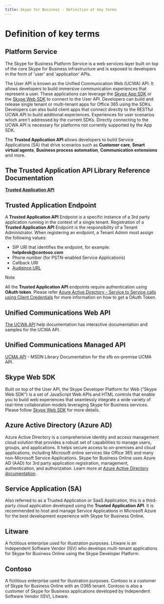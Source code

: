 ```yaml
---
title: Skype for Business - Definition of key terms
---
```

# Definition of key terms

## Platform Service
 
The Skype for Business Platform Service is a web services layer built on top of the core Skype for Business infrastructure and is exposed to developers in the form of 'user' and 'application' APIs. 
 
The User API is known as the Unified Communication Web (UCWA) API. It allows developers to build immersive communication experiences that represent a user. These applications can leverage the [Skype App SDK](https://msdn.microsoft.com/skype/appsdk/skypeappsdk) or the [Skype Web SDK](https://msdn.microsoft.com/skype/websdk/skypewebsdk) to connect to the User API. Developers can build and release single tenant or multi-tenant apps for Office 365 using the SDKs. Developers can also build client apps that connect directly to the RESTful UCWA API to build additional experiences. Experiences for user scenarios which aren't addressed by the current SDKs. Directly connecting to the UCWA API is necessary for platforms not currently supported by the App SDK.
 
The **Trusted Application API** allows developers to build Service Applications (SA) that drive scenarios such as **Customer care**, **Smart virtual agents**, **Business process automation**, **Communication extensions** and more.
 
##  The **Trusted Application API** Library Reference Documentation
 
 [**Trusted Application API**](Trusted_Application_API_GeneralReference.md)
 
   
##  Trusted Application Endpoint
 
 A **Trusted Application API** Endpoint is a specific instance of a 3rd party application running in the context of a single tenant.  Registration of a **Trusted Application API** Endpoint is the responsibility of a Tenant Administrator. When registering an endpoint, a Tenant Admin must assign the following values:
 
 - SIP URI that identifies the endpoint, for example: **helpdesk\@contoso.com**
 - Phone number (for PSTN-enabled Service Applications)
 - Callback URI
 - [Audience URL](https://azure.microsoft.com/documentation/articles/active-directory-token-and-claims/)
 
> [!NOTE] 
> All the **Trusted Application API** endpoints require authentication using **OAuth token**. Please refer [Azure Active Directory - Service to Service calls using Client Credentials](./AADS2S.md) for more information on how to get a OAuth Token.
   

## Unified Communications Web API
[The UCWA API](https://ucwa.skype.com/) help documentation has interactive documentation and samples for the UCWA API.
 
## Unified Communications Managed API
[UCMA API](https://msdn.microsoft.com/library/office/dn454984.aspx) - MSDN Library Documentation for the sfb on-premise UCMA API.
 
##  Skype Web SDK
 
Built on top of the User API, the Skype Developer Platform for Web ("Skype Web SDK") is a set of JavaScript Web APIs and HTML controls that enable you to build web experiences that seamlessly integrate a wide variety of real-time collaboration models leveraging Skype for Business services. Please follow [Skype Web SDK](https://msdn.microsoft.com/skype/websdk/skypewebsdk) for more details.
   
##  Azure Active Directory (Azure AD)
 
Azure Active Directory is a comprehensive identity and access management cloud solution that provides a robust set of capabilities to manage users, groups, and applications. It helps secure access to on-premises and cloud applications, including Microsoft online services like Office 365 and many non-Microsoft Service Applications.  Skype for Business Online uses Azure AD (AAD) for 3rd party application registration, management, authentication, and authorization. Learn more at [Azure Active Directory documentation](https://azure.microsoft.com/documentation/services/active-directory/).
 
##  Service Application (SA)
 
Also referred to as a Trusted Application or SaaS Application, this is a third-party cloud application developed using the **Trusted Application API**.  It is recommended to host and manage Service Applications in Microsoft Azure for the best development experience with Skype for Business Online.
 
## Litware
 
A fictitious enterprise used for illustration purposes.  Litware is an Independent Software Vendor (ISV) who develops multi-tenant applications for Skype for Business Online using the Skype Developer Platform.
 
## Contoso

A fictitious enterprise used for illustration purposes.  Contoso is a customer of Skype for Business Online with an O365 tenant.  Contoso is also a customer of Skype for Business applications developed by Independent Software Vendor (ISV), Litware.
 
